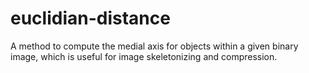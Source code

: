 # euclidian-distance
A method to compute the medial axis for objects within a given binary image, which is useful for image skeletonizing and compression.
